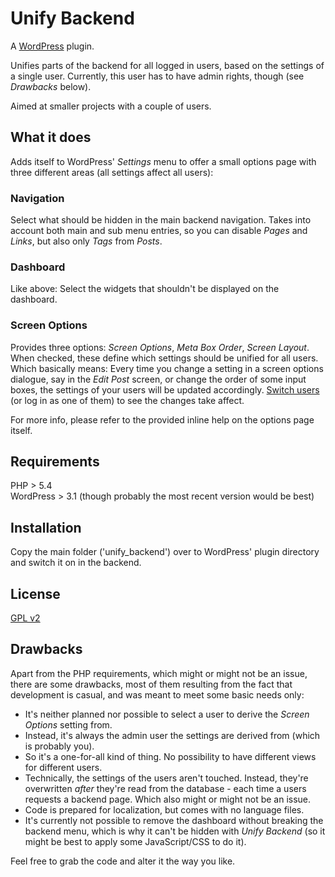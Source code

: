 
# Unify Backend

A [WordPress](http://wordpress.org/) plugin. 

Unifies parts of the backend for all logged in users, based on the settings of a single user. Currently,
this user has to have admin rights, though (see _Drawbacks_ below). 

Aimed at smaller projects with a couple of users.  

## What it does

Adds itself to WordPress' _Settings_ menu to offer a small options page with three different areas 
(all settings affect all users):

### Navigation
Select what should be hidden in the main backend navigation. Takes into account both main and sub menu
entries, so you can disable _Pages_ and _Links_, but also only _Tags_ from _Posts_.     

### Dashboard
Like above: Select the widgets that shouldn't be displayed on the dashboard.  

### Screen Options
Provides three options: _Screen Options_, _Meta Box Order_, _Screen Layout_. When checked, these define
which settings should be unified for all users. Which basically means: Every time you change a setting
in a screen options dialogue, say in the _Edit Post_ screen, or change the order of some input boxes,
the settings of your users will be updated accordingly. [Switch users](http://wordpress.org/extend/plugins/user-switching/) 
(or log in as one of them) to see the changes take affect. 

For more info, please refer to the provided inline help on the options page itself.      

## Requirements

PHP > 5.4  
WordPress > 3.1 (though probably the most recent version would be best)

## Installation

Copy the main folder ('unify_backend') over to WordPress' plugin directory and switch it on in the backend.

## License

[GPL v2](http://www.opensource.org/licenses/GPL-2.0)  

## Drawbacks

Apart from the PHP requirements, which might or might not be an issue, there are some drawbacks, 
most of them resulting from the fact that development is casual, and was meant to meet some basic needs only:

* It's neither planned nor possible to select a user to derive the _Screen Options_ setting from.
* Instead, it's always the admin user the settings are derived from (which is probably you).
* So it's a one-for-all kind of thing. No possibility to have different views for different users. 
* Technically, the settings of the users aren't touched. Instead, they're overwritten _after_ they're 
read from the database - each time a users requests a backend page. Which also might or might not
be an issue. 
* Code is prepared for localization, but comes with no language files.
* It's currently not possible to remove the dashboard without breaking the backend menu, which is why it can't be hidden 
with _Unify Backend_ (so it might be best to apply some JavaScript/CSS to do it).    

Feel free to grab the code and alter it the way you like.  

